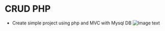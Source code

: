 # CRUD PHP


- Create simple project using php and MVC with Mysql DB
![Image text](https://github.com/alexSanchez0516/CRUD-MVC/blob/main/public/img/Divisione%20es.png)

